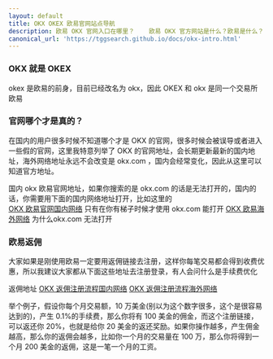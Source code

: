 ```yaml
---
layout: default
title: OKX OKEX 欧易官网站点导航
description: 欧易 OKX 官网入口在哪里？	欧易 OKX 官方网站是什么？欧易是什么？	OKEX 官网又是什么？	欧易 OKEX 官网登录登录入口在哪里？OKX 官网登录怎么登录？欧易有没有返佣，返佣地址怎么注册，OKX 和 OKEX 是什么关系？
canonical_url: 'https://tggsearch.github.io/docs/okx-intro.html'
---
```

### OKX 就是 OKEX
okex 是欧易的前身，目前已经改名为 okx，因此 OKEX 和 okx 是同一个交易所欧易

### 官网哪个才是真的？
在国内的用户很多时候不知道哪个才是 OKX 的官网，很多时候会被误导或者进入一些假的官网，这里我特意列举了 OKX 的官网地址，会长期更新最新的国内地址，海外网络地址永远不会改变是 okx.com ，国内会经常变化，因此从这里可以知道官方地址。

国内 okx 欧易官网地址，如果你搜索的是 okx.com 的话是无法打开的，国内的话，你需要用下面的国内网络地址打开，比如这里的  
[OKX 欧易官网国内网络](./302.html?target=https://www.cnouyi.careers/join/7227018) 
只有在你有梯子时候才使用 okx.com 能打开 
[OKX 欧易海外网络](./302.html?target=https://www.okx.com/join/7227018) 
为什么okx.com 无法打开

### 欧易返佣
大家如果是刚使用欧易一定要用返佣链接去注册，这样你每笔交易都会得到收费优惠，所以我建议大家都从下面这些地址去注册登录，有人会问什么是手续费优化

返佣地址
[OKX 返佣注册流程国内网络](./302.html?target=https://www.zj-inv.com/join/94418040) 
[OKX 返佣注册流程海外网络](./302.html?target=https://www.okx.coms/join/94418040)

举个例子，假设你每个月交易额，10 万美金(别以为这个数字很多，这个是很容易达到的)，产生 0.1%的手续费，那么你将有 100 美金的佣金，而这个注册链接，可以返还你 20%，也就是给你 20 美金的返还奖励。如果你操作越多，产生佣金越高，那么你的返佣会越多，比如你一个月的交易量在 100 万，那么你将得到一个月 200 美金的返佣，这是一笔一个月的工资。
